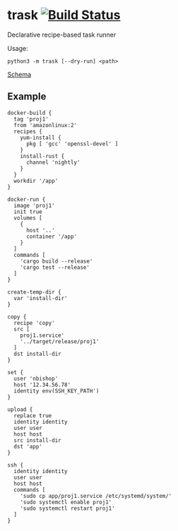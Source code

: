 # trask [![Build Status](https://travis-ci.org/nicholasbishop/trask.svg?branch=master)](https://travis-ci.org/nicholasbishop/trask)

Declarative recipe-based task runner

Usage:

    python3 -m trask [--dry-run] <path>

[Schema](trask/schema)

## Example

```
docker-build {
  tag 'proj1'
  from 'amazonlinux:2'
  recipes {
    yum-install {
      pkg [ 'gcc' 'openssl-devel' ]
    }
    install-rust {
      channel 'nightly'
    }
  }
  workdir '/app'
}

docker-run {
  image 'proj1'
  init true
  volumes [
    {
      host '..'
      container '/app'
    }
  ]
  commands [
    'cargo build --release'
    'cargo test --release'
  ]
}

create-temp-dir {
  var 'install-dir'
}

copy {
  recipe 'copy'
  src [
    proj1.service'
    '../target/release/proj1'
  ]
  dst install-dir
}

set {
  user 'nbishop'
  host '12.34.56.78'
  identity env(SSH_KEY_PATH')
}

upload {
  replace true
  identity identity
  user user
  host host
  src install-dir
  dst 'app'
}

ssh {
  identity identity
  user user
  host host
  commands [
    'sudo cp app/proj1.service /etc/systemd/system/'
    'sudo systemctl enable proj1'
    'sudo systemctl restart proj1'
  ]
}
```
